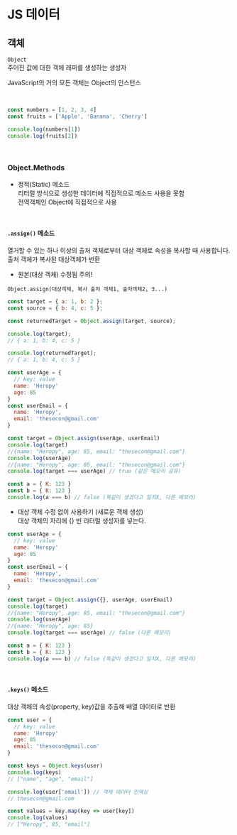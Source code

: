 # JS 데이터

## 객체

`Object`  
주어진 값에 대한 객체 래퍼를 생성하는 생성자

JavaScript의 거의 모든 객체는 Object의 인스턴스


<br/>

```js
const numbers = [1, 2, 3, 4]
const fruits = ['Apple', 'Banana', 'Cherry']

console.log(numbers[1])
console.log(fruits[2])
```

<br/>

### Object.Methods

- 정적(Static) 메소드  
리터럴 방식으로 생성한 데이터에 직접적으로 메소드 사용을 못함  
전역객체인 Object에 직접적으로 사용  

<br/>


#### `.assign()` 메소드

열거할 수 있는 하나 이상의 출처 객체로부터 대상 객체로 속성을 복사할 때 사용합니다.  
출처 객체가 복사된 대상객체가 반환
- 원본(대상 객체) 수정됨 주의! 

`Object.assign(대상객체, 복사 출처 객체1, 출처객체2, 3...)`

```js
const target = { a: 1, b: 2 };
const source = { b: 4, c: 5 };

const returnedTarget = Object.assign(target, source);

console.log(target);
// { a: 1, b: 4, c: 5 }

console.log(returnedTarget);
// { a: 1, b: 4, c: 5 }
```
```js
const userAge = {
  // key: value
  name: 'Heropy'
  age: 85
}
const userEmail = {
  name: 'Heropy',
  email: 'thesecon@gmail.com'
}

const target = Object.assign(userAge, userEmail)
console.log(target) 
//{name: "Heropy", age: 85, email: "thesecon@gmail.com"}
console.log(userAge) 
//{name: "Heropy", age: 85, email: "thesecon@gmail.com"}
console.log(target === userAge) // true (같은 메모리 공유)

const a = { K: 123 }
const b = { K: 123 }
console.log(a === b) // false (똑같이 생겼다고 일치X, 다른 메모리)
```

- 대상 객체 수정 없이 사용하기 (새로운 객체 생성)  
대상 객체의 자리에 {} 빈 리터럴 생성자를 넣는다.
```js
const userAge = {
  // key: value
  name: 'Heropy'
  age: 85
}
const userEmail = {
  name: 'Heropy',
  email: 'thesecon@gmail.com'
}

const target = Object.assign({}, userAge, userEmail)
console.log(target) 
//{name: "Heropy", age: 85, email: "thesecon@gmail.com"}
console.log(userAge) 
//{name: "Heropy", age: 85}
console.log(target === userAge) // false (다른 메모리)

const a = { K: 123 }
const b = { K: 123 }
console.log(a === b) // false (똑같이 생겼다고 일치X, 다른 메모리)
```
<br/>


#### `.keys()` 메소드

대상 객체의 속성(property, key)값을 추출해 배열 데이터로 반환

```js
const user = {
  // key: value
  name: 'Heropy'
  age: 85
  email: 'thesecon@gmail.com'
}

const keys = Object.keys(user)
console.log(keys)
// ["name", "age", "email"]

console.log(user['email']) // 객체 데이터 인덱싱
// thesecon@gmail.com

const values = key.map(key => user[key])
console.log(values)
// ["Heropy", 85, "email"]
```